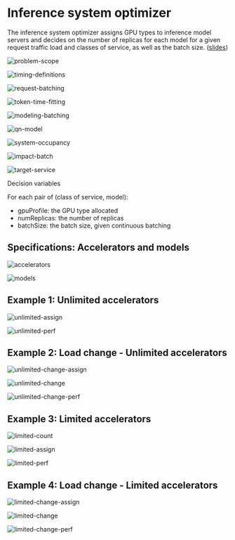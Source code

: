 # Inference system optimizer

The inference system optimizer assigns GPU types to inference model servers and decides on the number of replicas for each model for a given request traffic load and classes of service, as well as the batch size. ([slides](docs/slides/inferno-dynamic.pdf))

![problem-scope](docs/figs/Slide5.png)

![timing-definitions](docs/figs/Slide30.png)

![request-batching](docs/figs/Slide6.png)

![token-time-fitting](docs/figs/Slide7.png)

![modeling-batching](docs/figs/Slide9.png)

![qn-model](docs/figs/Slide8.png)

![system-occupancy](docs/figs/Slide32.png)

![impact-batch](docs/figs/Slide33.png)

![target-service](docs/figs/Slide34.png)

Decision variables

For each pair of (class of service, model):

- gpuProfile: the GPU type allocated
- numReplicas: the number of replicas
- batchSize: the batch size, given continuous batching

## Specifications: Accelerators and models

![accelerators](docs/figs/Slide13.png)

![models](docs/figs/Slide14.png)

## Example 1: Unlimited accelerators

![unlimited-assign](docs/figs/Slide16.png)

![unlimited-perf](docs/figs/Slide17.png)

## Example 2: Load change - Unlimited accelerators

![unlimited-change-assign](docs/figs/Slide19.png)

![unlimited-change](docs/figs/Slide20.png)

![unlimited-change-perf](docs/figs/Slide21.png)

## Example 3: Limited accelerators

![limited-count](docs/figs/Slide22.png)

![limited-assign](docs/figs/Slide23.png)

![limited-perf](docs/figs/Slide24.png)

## Example 4: Load change - Limited accelerators

![limited-change-assign](docs/figs/Slide26.png)

![limited-change](docs/figs/Slide27.png)

![limited-change-perf](docs/figs/Slide28.png)
